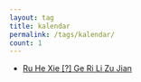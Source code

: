 ```yaml
---
layout: tag
title: kalendar
permalink: /tags/kalendar/
count: 1
---
```


- [Ru He Xie [?] Ge Ri Li Zu Jian ](https://blog.imx0.com/2017-11-02/how-to-make-a-kalendar.html)
